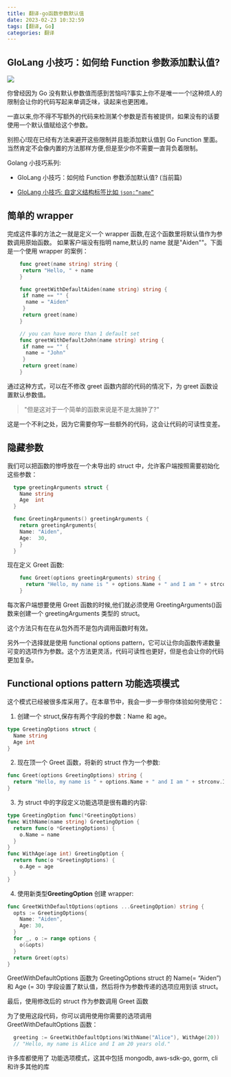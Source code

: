 ```yaml
---
title: 翻译-go函数参数默认值
date: 2023-02-23 10:32:59
tags: [翻译, Go]
categories: 翻译
---
```


## GloLang 小技巧：如何给 Function 参数添加默认值?

![](https://cdn-images-1.medium.com/max/4044/1*7PBtpnlYoSLWJMSOliQweQ.png)

你曾经因为 Go 没有默认参数值而感到苦恼吗?事实上你不是唯一一个!这种烦人的限制会让你的代码写起来单调乏味，读起来也更困难。

一直以来,你不得不写额外的代码来检测某个参数是否有被提供，如果没有的话要使用一个默认值赋给这个参数。

别担心!现在已经有方法来避开这些限制并且能添加默认值到 Go Function 里面。当然肯定不会像内置的方法那样方便,但是至少你不需要一直背负着限制。

Golang 小技巧系列:

- GloLang 小技巧：如何给 Function 参数添加默认值? (当前篇)

- [GloLang 小技巧: 自定义结构标签比如 `json:”name”`](https://medium.com/@func25/golang-technique-custom-struct-tag-technique-in-go-8667bf7da457)

## 简单的 wrapper

完成这件事的方法之一就是定义一个 wrapper 函数,在这个函数里将默认值作为参数调用原始函数。
如果客户端没有指明 name,默认的 name 就是"Aiden""。下面是一个使用 wrapper 的案例：

```go
    func greet(name string) string {
     return "Hello, " + name
    }

    func greetWithDefaultAiden(name string) string {
     if name == "" {
      name = "Aiden"
     }
     return greet(name)
    }

    // you can have more than 1 default set
    func greetWithDefaultJohn(name string) string {
     if name == "" {
      name = "John"
     }
     return greet(name)
    }
```

通过这种方式，可以在不修改 greet 函数内部的代码的情况下，为 greet 函数设置默认参数值。

> "但是这对于一个简单的函数来说是不是太臃肿了?"

这是一个不利之处，因为它需要你写一些额外的代码，这会让代码的可读性变差。

## 隐藏参数

我们可以把函数的惨呼放在一个未导出的 struct 中，允许客户端按照需要初始化这些参数：

```go
  type greetingArguments struct {
    Name string
    Age  int
  }

  func GreetingArguments() greetingArguments {
    return greetingArguments{
    Name: "Aiden",
    Age:  30,
    }
  }
```

现在定义 Greet 函数:

```go
    func Greet(options greetingArguments) string {
      return "Hello, my name is " + options.Name + " and I am " + strconv.Itoa(options.Age) + " years old."
    }
```

每次客户端想要使用 Greet 函数的时候,他们就必须使用 GreetingArguments()函数来创建一个 greetingArguments 类型的 struct。

这个方法只有在在从包外而不是包内调用函数时有效。

另外一个选择就是使用 functional options pattern，它可以让你向函数传递数量可变的选项作为参数。这个方法更灵活，代码可读性也更好，但是也会让你的代码更加复杂。

## Functional options pattern 功能选项模式

这个模式已经被很多库采用了。在本章节中，我会一步一步带你体验如何使用它：

1. 创建一个 struct,保存有两个字段的参数：Name 和 age。

```go
type GreetingOptions struct {
  Name string
  Age int
}
```

2. 现在顶一个 Greet 函数，将新的 struct 作为一个参数:

```go
func Greet(options GreetingOptions) string {
  return "Hello, my name is " + options.Name + " and I am " + strconv.Itoa(options.Age) + " years old."
}
```

3. 为 struct 中的字段定义功能选项是很有趣的内容:

```go
type GreetingOption func(*GreetingOptions)
func WithName(name string) GreetingOption {
  return func(o *GreetingOptions) {
    o.Name = name
  }
}
func WithAge(age int) GreetingOption {
  return func(o *GreetingOptions) {
    o.Age = age
  }
}
```

4. 使用新类型**GreetingOption** 创建 wrapper:

```go
func GreetWithDefaultOptions(options ...GreetingOption) string {
  opts := GreetingOptions{
    Name: "Aiden",
    Age: 30,
  }
  for _, o := range options {
    o(&opts)
  }
  return Greet(opts)
}
```

GreetWithDefaultOptions 函数为 GreetingOptions struct 的 Name(= “Aiden”)和 Age (= 30) 字段设置了默认值，然后将作为参数传递的选项应用到该 struct。

最后，使用修改后的 struct 作为参数调用 Greet 函数

为了使用这段代码，你可以调用使用你需要的选项调用 GreetWithDefaultOptions 函数：

```go
  greeting := GreetWithDefaultOptions(WithName("Alice"), WithAge(20))
  // "Hello, my name is Alice and I am 20 years old."
```

许多库都使用了 功能选项模式，这其中包括 mongodb, aws-sdk-go, gorm, cli 和许多其他的库
